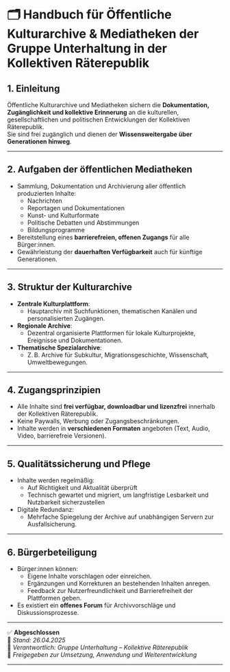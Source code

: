 <!--
Autor: Fabio Weidner
Version: 1.0
Sektion: Unterhaltung
Veröffentlichung: April 2025
-->

# 🗂️ Handbuch für Öffentliche Kulturarchive & Mediatheken der Gruppe Unterhaltung in der Kollektiven Räterepublik

## 1. Einleitung

Öffentliche Kulturarchive und Mediatheken sichern die **Dokumentation, Zugänglichkeit und kollektive Erinnerung** an die kulturellen, gesellschaftlichen und politischen Entwicklungen der Kollektiven Räterepublik.  
Sie sind frei zugänglich und dienen der **Wissensweitergabe über Generationen hinweg**.

---

## 2. Aufgaben der öffentlichen Mediatheken

- Sammlung, Dokumentation und Archivierung aller öffentlich produzierten Inhalte:
  - Nachrichten
  - Reportagen und Dokumentationen
  - Kunst- und Kulturformate
  - Politische Debatten und Abstimmungen
  - Bildungsprogramme
- Bereitstellung eines **barrierefreien, offenen Zugangs** für alle Bürger:innen.
- Gewährleistung der **dauerhaften Verfügbarkeit** auch für künftige Generationen.

---

## 3. Struktur der Kulturarchive

- **Zentrale Kulturplattform**: 
  - Hauptarchiv mit Suchfunktionen, thematischen Kanälen und personalisierten Zugängen.
- **Regionale Archive**:
  - Dezentral organisierte Plattformen für lokale Kulturprojekte, Ereignisse und Dokumentationen.
- **Thematische Spezialarchive**:
  - Z. B. Archive für Subkultur, Migrationsgeschichte, Wissenschaft, Umweltbewegungen.

---

## 4. Zugangsprinzipien

- Alle Inhalte sind **frei verfügbar, downloadbar und lizenzfrei** innerhalb der Kollektiven Räterepublik.
- Keine Paywalls, Werbung oder Zugangsbeschränkungen.
- Inhalte werden in **verschiedenen Formaten** angeboten (Text, Audio, Video, barrierefreie Versionen).

---

## 5. Qualitätssicherung und Pflege

- Inhalte werden regelmäßig:
  - Auf Richtigkeit und Aktualität überprüft
  - Technisch gewartet und migriert, um langfristige Lesbarkeit und Nutzbarkeit sicherzustellen
- Digitale Redundanz:
  - Mehrfache Spiegelung der Archive auf unabhängigen Servern zur Ausfallsicherung.

---

## 6. Bürgerbeteiligung

- Bürger:innen können:
  - Eigene Inhalte vorschlagen oder einreichen.
  - Ergänzungen und Korrekturen an bestehenden Inhalten anregen.
  - Feedback zur Nutzerfreundlichkeit und Barrierefreiheit der Plattformen geben.
- Es existiert ein **offenes Forum** für Archivvorschläge und Diskussionsprozesse.

---

✅ **Abgeschlossen**  
📅 *Stand: 26.04.2025*  
🏩 *Verantwortlich: Gruppe Unterhaltung – Kollektive Räterepublik*  
🔐 *Freigegeben zur Umsetzung, Anwendung und Weiterentwicklung*

---

